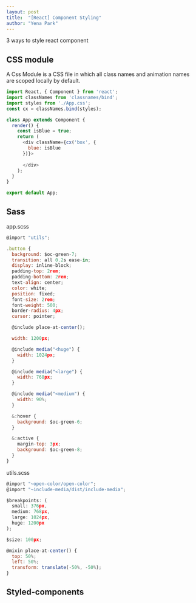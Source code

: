 ```yaml
---
layout: post
title:  "[React] Component Styling"
author: "Yena Park"
---
```


3 ways to style react component

## CSS module
A Css Module is a CSS file in which all class names and animation names are scoped locally by default.
```javascript
import React, { Component } from 'react';
import classNames from 'classnames/bind';
import styles from './App.css';
const cx = classNames.bind(styles);

class App extends Component {
  render() {
    const isBlue = true;
    return (
      <div className={cx('box', {
        blue: isBlue
      })}>
        
      </div>
    );
  }
}

export default App;
```

## Sass
app.scss
```javascript
@import "utils";

.button {
  background: $oc-green-7;
  transition: all 0.2s ease-in;
  display: inline-block;
  padding-top: 2rem;
  padding-bottom: 2rem;
  text-align: center;
  color: white;
  position: fixed;
  font-size: 2rem;
  font-weight: 500;
  border-radius: 4px;
  cursor: pointer;

  @include place-at-center();

  width: 1200px;

  @include media("<huge") {
    width: 1024px;
  }

  @include media("<large") {
    width: 768px;
  }

  @include media("<medium") {
    width: 90%;
  }

  &:hover {
    background: $oc-green-6;
  }

  &:active {
    margin-top: 3px;
    background: $oc-green-8;
  }
}
```
utils.scss
```javascript
@import "~open-color/open-color";
@import "~include-media/dist/include-media";

$breakpoints: (
  small: 376px,
  medium: 768px,
  large: 1024px,
  huge: 1200px
);

$size: 100px;

@mixin place-at-center() {
  top: 50%;
  left: 50%;
  transform: translate(-50%, -50%);
}
```

## Styled-components

